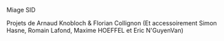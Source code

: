 Miage SID

Projets de Arnaud Knobloch & Florian Collignon
(Et accessoirement Simon Hasne, Romain Lafond, Maxime HOEFFEL et Eric N'GuyenVan)